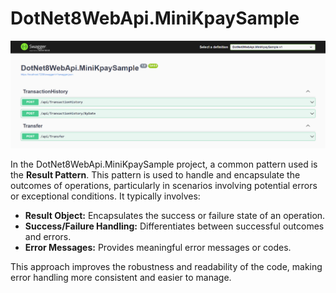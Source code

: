 # DotNet8WebApi.MiniKpaySample

![alter](sample.png)

In the DotNet8WebApi.MiniKpaySample project, a common pattern used is the **Result Pattern**. This pattern is used to handle and encapsulate the outcomes of operations, particularly in scenarios involving potential errors or exceptional conditions. It typically involves:

- **Result Object:** Encapsulates the success or failure state of an operation.
- **Success/Failure Handling:** Differentiates between successful outcomes and errors.
- **Error Messages:** Provides meaningful error messages or codes.

This approach improves the robustness and readability of the code, making error handling more consistent and easier to manage. 
